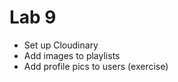 Lab 9
=================

- Set up Cloudinary
- Add images to playlists
- Add profile pics to users (exercise)